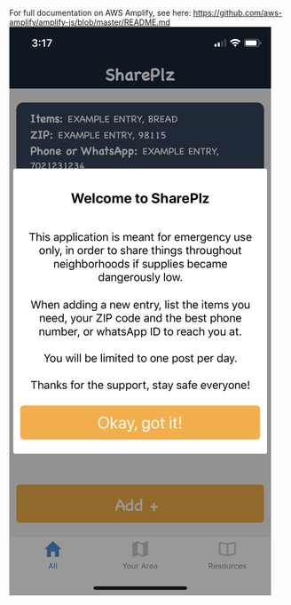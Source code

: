 For full documentation on AWS Amplify, see here: https://github.com/aws-amplify/amplify-js/blob/master/README.md
![Alt text](/screenshots/overlay.png?raw=true "Optional Title")
